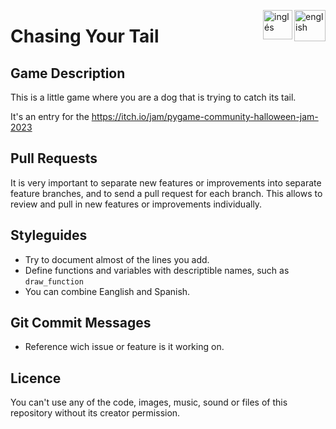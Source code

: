 [<img align="right" src="https://upload.wikimedia.org/wikipedia/commons/thumb/7/7c/Spain_flag_icon.svg/1200px-Spain_flag_icon.svg.png" alt="english" width="50"/>](https://github.com/Franco432/Chasing-Your-Tail/blob/main/README_es.md)
[<img align="right" src="https://assets.stickpng.com/images/580b585b2edbce24c47b2836.png" alt="inglés" width="47"/>](https://github.com/Franco432/Chasing-Your-Tail/blob/main/README.md)

# Chasing Your Tail

## Game Description
This is a little game where you are a dog that is trying to catch its tail.

It's an entry for the https://itch.io/jam/pygame-community-halloween-jam-2023

## Pull Requests
It is very important to separate new features or improvements into separate feature branches, and to send a pull request for each branch. This allows to review and pull in new features or improvements individually.

## Styleguides
- Try to document almost of the lines you add.
- Define functions and variables with descriptible names, such as `draw_function`
- You can combine Eanglish and Spanish.

## Git Commit Messages
- Reference wich issue or feature is it working on.

## Licence
You can't use any of the code, images, music, sound or files of this repository without its creator permission.
